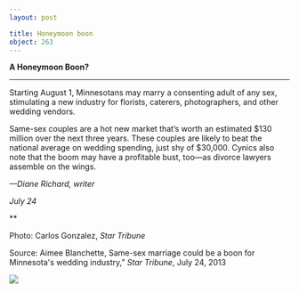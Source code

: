 ```yaml
---
layout: post

title: Honeymoon boon
object: 263
---
```

**A Honeymoon Boon?**

****

Starting August 1, Minnesotans may marry a consenting adult of any sex, stimulating a new industry for florists, caterers, photographers, and other wedding vendors.

Same-sex couples are a hot new market that’s worth an estimated \$130 million over the next three years. These couples are likely to beat the national average on wedding spending, just shy of \$30,000. Cynics also note that the boom may have a profitable bust, too—as divorce lawyers assemble on the wings.

*—Diane Richard, writer*

*July 24*

**

Photo: Carlos Gonzalez, *Star Tribune*

Source: Aimee Blanchette, Same-sex marriage could be a boon for Minnesota's wedding industry,” *Star Tribune*, July 24, 2013 

![]({{siteurl.base}}/images/NewsFlash_Richard_HoneymoonBoonEDIT-1.jpeg)
